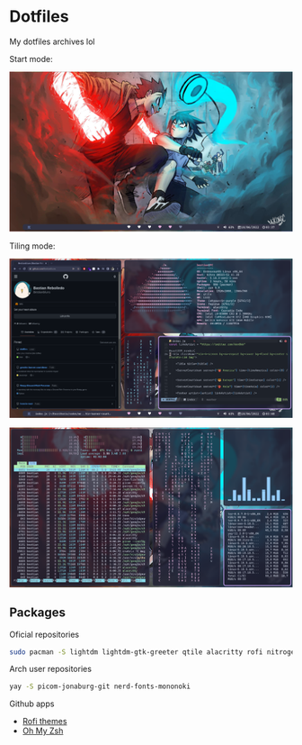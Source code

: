 # Dotfiles

My dotfiles archives lol

Start mode:

![App Screenshot](_img1.png)

Tiling mode:

![App Screenshot](_img2.png)

![App Screenshot](_img3.png)

## Packages

Oficial repositories

```bash
sudo pacman -S lightdm lightdm-gtk-greeter qtile alacritty rofi nitrogen pamixer brightnessctl network-manager-applet thunar xarchiver thunar-archive-plugin tumbler glib2 gvfs zsh numlockx ttf-cascadia-code noto-fonts-emoji scrot
```

Arch user repositories
```bash
yay -S picom-jonaburg-git nerd-fonts-mononoki
```

Github apps
- [Rofi themes](https://github.com/adi1090x/rofi)
- [Oh My Zsh](https://github.com/ohmyzsh/ohmyzsh)
